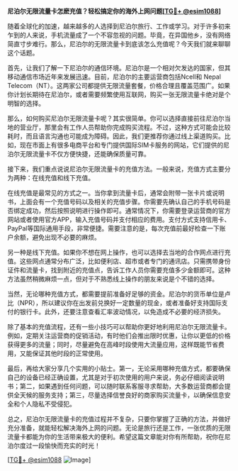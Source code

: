 **尼泊尔无限流量卡怎麽充值？轻松搞定你的海外上网问题[[TG💪+ @esim1088](https://t.me/s/esim1088)]**

随着全球化的加速，越来越多的人选择到尼泊尔旅行、工作或学习。对于许多初来乍到的人来说，手机流量成了一个不容忽视的问题。毕竟，在异国他乡，没有网络简直寸步难行。那么，尼泊尔的无限流量卡到底该怎么充值呢？今天我们就来聊聊这个话题。

首先，让我们了解一下尼泊尔的通信环境。尼泊尔是一个相对欠发达的国家，但其移动通信市场近年来发展迅速。目前，尼泊尔的主要运营商包括Ncell和 Nepal Telecom（NT）。这两家公司都提供无限流量套餐，价格合理且覆盖范围广。如果你计划长期待在尼泊尔，或者需要频繁使用互联网，购买一张无限流量卡绝对是个明智的选择。

那么，如何购买尼泊尔无限流量卡呢？其实很简单。你可以选择直接前往尼泊尔当地的营业厅，那里会有工作人员帮助你完成购买流程。不过，这种方式可能会比较耗时，而且语言沟通也可能成为障碍。因此，我们更推荐你通过线上渠道购买。比如，现在市面上有很多电商平台和专门提供国际SIM卡服务的网站，它们提供的尼泊尔无限流量卡不仅方便快捷，还能确保质量可靠。

接下来，我们重点说说尼泊尔无限流量卡的充值方法。一般来说，充值方式主要分为两种：在线充值和线下充值。

在线充值是最常见的方式之一。当你拿到流量卡后，通常会附带一张卡片或说明书，上面会有一个充值号码以及相关的充值步骤。你需要先确认自己的手机号码是否绑定成功，然后按照说明进行操作即可。通常情况下，你需要登录运营商的官方网站或者使用官方APP，输入充值号码并支付相应的费用。支付方式支持信用卡、PayPal等国际通用手段，非常便捷。需要注意的是，每次充值前最好检查一下账户余额，避免出现不必要的麻烦。

另一种是线下充值。如果你不想在网上操作，也可以选择去当地的合作网点进行充值。这些网点通常分布广泛，比如便利店、超市或者专门的通讯店。只需携带身份证件和流量卡，找到附近的充值点，告诉工作人员你需要充值多少金额即可。这种方法虽然稍微麻烦一点，但对于不熟悉线上操作的朋友来说是个不错的选择。

当然，无论哪种充值方式，都需要提前准备好足够的资金。尼泊尔的货币单位是卢比（NPR），所以建议你在出发前兑换好一定数量的现金，或者准备好支持国际支付的银行卡。此外，还要注意查看汇率波动情况，以免造成不必要的经济损失。

除了基本的充值流程，还有一些小技巧可以帮助你更好地利用尼泊尔无限流量卡。例如，定期关注运营商的促销活动，有时他们会推出限时优惠，让你以更低的价格获得更多的流量；同时，尽量避免在高峰时段使用大流量应用，这样既能节省费用，又能保证其他时段的正常使用。

最后，再给大家分享几个实用的小贴士。第一，无论采用哪种充值方式，都要确保自己的设备已经正确设置，尤其是对于初次使用的用户来说，务必仔细阅读说明书；第二，如果遇到任何问题，可以随时联系客服寻求帮助，大多数运营商都会提供全天候的服务支持；第三，尽量选择信誉良好的商家购买流量卡，以确保信息安全和个人隐私不受侵犯。

总之，尼泊尔无限流量卡的充值过程并不复杂，只要你掌握了正确的方法，并做好充分准备，就能轻松解决海外上网的问题。无论是旅行还是工作，一张优质的无限流量卡都能为你的生活带来极大的便利。希望这篇文章能对你有所帮助，祝你在尼泊尔度过一段愉快而充实的时光！

[[TG💪+ @esim1088](https://t.me/s/esim1088) ![Image](https://i.postimg.cc/4NQfJmqS/Snipaste-2025-05-13-00-14-12.png)]